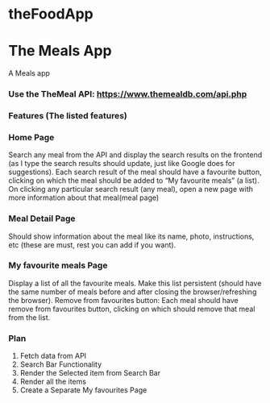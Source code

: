 # theFoodApp

# The Meals App
A Meals app


### Use the TheMeal API: https://www.themealdb.com/api.php



### Features (The listed features)
### Home Page
Search any meal from the API and display the search results on the frontend (as I type the search results should update, just like Google does for suggestions).
Each search result of the meal should have a favourite button, clicking on which the meal should be added to “My favourite meals” (a list).
On clicking any particular search result (any meal), open a new page with more information about that meal(meal page)

### Meal Detail Page
Should show information about the meal like its name, photo, instructions, etc (these are must, rest you can add if you want).

### My favourite meals Page
Display a list of all the favourite meals.
Make this list persistent (should have the same number of meals before and after closing the browser/refreshing the browser).
Remove from favourites button: Each meal should have remove from favourites button, clicking on which should remove that meal from the list.




### Plan
1. Fetch data from API
2. Search Bar Functionality
3. Render the Selected item from Search Bar
4. Render all the items
5. Create a Separate My favourites Page  

